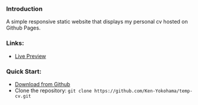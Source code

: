 ### Introduction

A simple responsive static website that displays my personal cv hosted on Github Pages.

### Links:
- [Live Preview](https://ken-yokohama.github.io/temp-cv/)

### Quick Start:
- [Download from Github](https://github.com/Ken-Yokohama/temp-cv)
- Clone the repository: ``` git clone https://github.com/Ken-Yokohama/temp-cv.git ```
